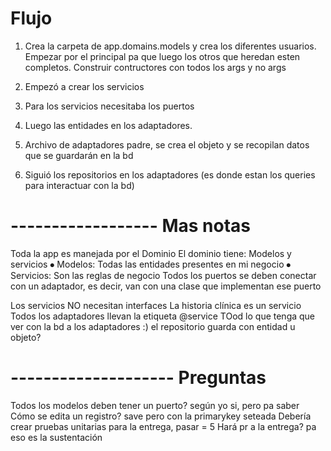 # Flujo
1. Crea la carpeta de app.domains.models y crea los diferentes usuarios.
Empezar por el principal pa que luego los otros que heredan esten completos.
Construir contructores con todos los args y no args

2. Empezó a crear los servicios

3. Para los servicios necesitaba los puertos

4. Luego las entidades en los adaptadores.

5. Archivo de adaptadores padre, se crea el objeto y se recopilan datos que se guardarán en la bd

6. Siguió los repositorios en los adaptadores 
(es donde estan los queries para interactuar con la bd)

# ------------------ Mas notas

Toda la app es manejada por el Dominio
El dominio tiene: Modelos y servicios
⦁	Modelos: Todas las entidades presentes en mi negocio
⦁	Servicios: Son las reglas de negocio
Todos los puertos se deben conectar con un adaptador, es decir,
van con una clase que implementan ese puerto

Los servicios NO necesitan interfaces
La historia clínica es un servicio
Todos los adaptadores llevan la etiqueta @service
TOod lo que tenga que ver con la bd a los adaptadores :) 
el repositorio guarda con entidad u objeto? 

# -------------------- Preguntas
Todos los modelos deben tener un puerto? según yo si, pero pa saber
Cómo se edita un registro? save pero con la primarykey seteada
Debería crear pruebas unitarias para la entrega, pasar = 5
Hará pr a la entrega? pa eso es la sustentación 